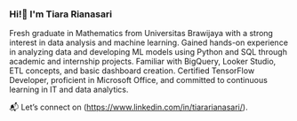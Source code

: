 ### Hi!👋 I'm Tiara Rianasari

Fresh graduate in Mathematics from Universitas Brawijaya with a strong interest in data analysis and machine learning.
Gained hands-on experience in analyzing data and developing ML models using Python and SQL through academic and internship projects.
Familiar with BigQuery, Looker Studio, ETL concepts, and basic dashboard creation.
Certified TensorFlow Developer, proficient in Microsoft Office, and committed to continuous learning in IT and data analytics.

📬 Let’s connect on (https://www.linkedin.com/in/tiararianasari/).



<!--
**tiarariansa/tiarariansa** is a ✨ _special_ ✨ repository because its `README.md` (this file) appears on your GitHub profile.

Here are some ideas to get you started:

- 🔭 I’m currently working on ...
- 🌱 I’m currently learning ...
- 👯 I’m looking to collaborate on ...
- 🤔 I’m looking for help with ...
- 💬 Ask me about ...
- 📫 How to reach me: ...
- 😄 Pronouns: ...
- ⚡ Fun fact: ...
-->
